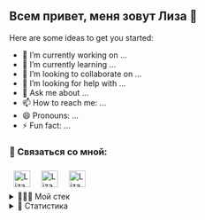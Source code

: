 ## Всем привет, меня зовут Лиза 👋

Here are some ideas to get you started:

- 🔭 I’m currently working on ...
- 🌱 I’m currently learning ...
- 👯 I’m looking to collaborate on ...
- 🤔 I’m looking for help with ...
- 💬 Ask me about ...
- 📫 How to reach me: ...
- 😄 Pronouns: ...
- ⚡ Fun fact: ...  
  

### 📠 Связаться со мной:
<div>
  <a href="https://t.me/lizazavr"><img style="margin:0.5rem" src="https://cdn-icons-png.flaticon.com/128/5968/5968804.png" alt="Liza Babicheva | Telegram" height="30"></a>
  <a href="mailto:lizavetababicheva@gmaol.com"><img style="margin:0.5rem" src="https://cdn-icons-png.flaticon.com/128/5968/5968534.png" alt="Liza Babicheva | Gmail" height="30"></a>
  <a href="https://www.instagram.com/lizazavr/"><img style="margin:0.5rem" src="https://cdn-icons-png.flaticon.com/128/3955/3955024.png" alt="Liza Babicheva | Instagram" height="30"></a>
</div>  

<details>
  <summary>👩🏼‍🔧 Мой стек</summary>
  <br>
  <div>
    <img src="https://cdn.jsdelivr.net/gh/devicons/devicon/icons/css3/css3-original-wordmark.svg" title="CSS3" alt="CSS" width="40" height="40"/>&nbsp;
    <img src="https://cdn.jsdelivr.net/gh/devicons/devicon/icons/html5/html5-original-wordmark.svg" title="HTML5" alt="HTML" width="40" height="40"/>&nbsp;
    <img src="https://cdn.jsdelivr.net/gh/devicons/devicon/icons/javascript/javascript-original.svg" title="JavaScript" alt="JavaScript" width="40" height="40"/>&nbsp;
    <img src="https://cdn.jsdelivr.net/gh/devicons/devicon/icons/react/react-original-wordmark.svg" title="React.js" alt="React.js" width="40" height="40"/>&nbsp;
    <img src="https://cdn.jsdelivr.net/gh/devicons/devicon/icons/vuejs/vuejs-original-wordmark.svg" title="Vue.js" alt="Vue.js" width="40" height="40"/>&nbsp;
    <img src="https://cdn.jsdelivr.net/gh/devicons/devicon/icons/git/git-original-wordmark.svg" title="Git" **alt="Git" width="40" height="40"/>&nbsp;
    <img src="https://cdn.jsdelivr.net/gh/devicons/devicon/icons/nodejs/nodejs-original.svg" title="NodeJS" alt="NodeJS" width="40" height="40"/>&nbsp;
    <img src="https://cdn.jsdelivr.net/gh/devicons/devicon/icons/express/express-original.svg" title="Express" alt="Express" width="40" height="40"/>&nbsp;
    <img src="https://cdn.jsdelivr.net/gh/devicons/devicon/icons/mongodb/mongodb-original-wordmark.svg" title="MongoDB" alt="MongoDB" width="40" height="40"/>
  </div>
</details>

<details>
  <summary>🧮 Статистика</summary>
  <br>
  <div>

[![Liza's GitHub stats](https://github-readme-stats.vercel.app/api?username=lizababicheva)](https://github.com/lizababicheva/github-readme-stats)

[![Top Langs](https://github-readme-stats.vercel.app/api/top-langs/?username=LizaBabicheva&layout=compact)](https://github.com/lizababicheva)

[![Codewars](https://www.codewars.com/users/Lizazavr/badges/large)](https://www.codewars.com/users/Lizazavr)

  </div>
</details>
